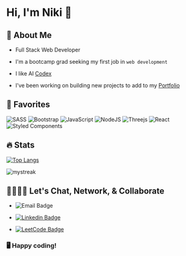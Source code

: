 # Hi, I'm Niki 👋

## 📖 About Me

- Full Stack Web Developer

- I'm a bootcamp grad seeking my first job in `web development`

- I like AI [Codex](https://codex-ai-lovat.vercel.app/)

- I've been working on building new projects to add to my [Portfolio](https://nrennercodes.com/)

## 💛 Favorites

![SASS](https://img.shields.io/badge/SASS-hotpink.svg?style=for-the-badge&logo=SASS&logoColor=white)
![Bootstrap](https://img.shields.io/badge/bootstrap-%23563D7C.svg?style=for-the-badge&logo=bootstrap&logoColor=white)
![JavaScript](https://img.shields.io/badge/javascript-%23323330.svg?style=for-the-badge&logo=javascript&logoColor=%23F7DF1E)
![NodeJS](https://img.shields.io/badge/node.js-6DA55F?style=for-the-badge&logo=node.js&logoColor=white)
![Threejs](https://img.shields.io/badge/threejs-black?style=for-the-badge&logo=three.js&logoColor=white)
![React](https://img.shields.io/badge/react-%2320232a.svg?style=for-the-badge&logo=react&logoColor=%2361DAFB)
![Styled Components](https://img.shields.io/badge/styled--components-DB7093?style=for-the-badge&logo=styled-components&logoColor=white)

## 🔥 Stats 

[![Top Langs](https://github-readme-stats.vercel.app/api/top-langs/?username=nrenner0211)](https://github.com/nrenner0211/github-readme-stats)

<img src="https://github-readme-streak-stats.herokuapp.com/?user=nrenner0211&theme=nightowl" alt="mystreak"/>

## 🫱🏻‍🫲🏾 Let's Chat, Network, & Collaborate

- ![Email Badge](https://img.shields.io/badge/nrenner@nrennercodes.com-D14836?style=for-the-badge&logo=gmail&logoColor=white)

- [![Linkedin Badge](https://img.shields.io/badge/nrenner0211-0077B5?style=for-the-badge&logo=linkedin&logoColor=white&link=https://www.linkedin.com/in/nicolette-renner/)](https://www.linkedin.com/in/nicolette-renner/)

- [![LeetCode Badge](https://img.shields.io/badge/-LeetCode-FFA116?style=for-the-badge&logo=LeetCode&logoColor=black&link=https://www.leetcode.com/nrenner0211/)](https://www.leetcode.com/nrenner0211/)

### 🖥️ Happy coding!
